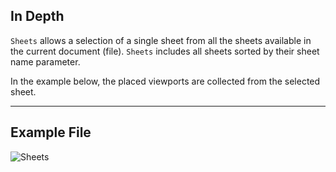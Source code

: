 ## In Depth
`Sheets` allows a selection of a single sheet from all the sheets available in the current document (file). `Sheets` includes all sheets sorted by their sheet name parameter.

In the example below, the placed viewports are collected from the selected sheet.


___
## Example File

![Sheets](./DSRevitNodesUI.Sheets_img.jpg)
